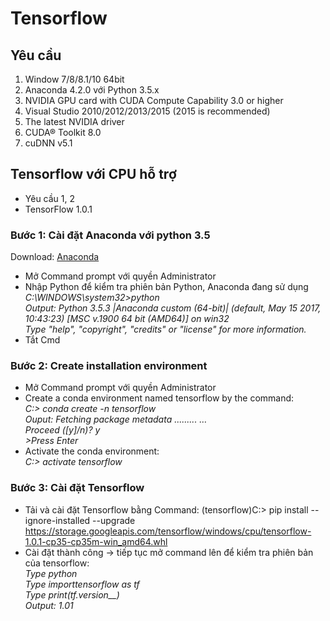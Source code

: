 # Tensorflow
## Yêu cầu
  1. Window 7/8/8.1/10 64bit
  2. Anaconda 4.2.0 với Python 3.5.x
  3. NVIDIA GPU card with CUDA Compute Capability 3.0 or higher
  4. Visual Studio 2010/2012/2013/2015 (2015 is recommended)
  5. The latest NVIDIA driver
  6. CUDA® Toolkit 8.0
  7. cuDNN v5.1
## Tensorflow với CPU hỗ trợ
- Yêu cầu 1, 2
- TensorFlow 1.0.1
### Bước 1: Cài đặt Anaconda với python 3.5 
  Download: [Anaconda](https://repo.continuum.io/archive/Anaconda3-4.2.0-Windows-x86_64.exe)  
  - Mở Command prompt với quyền Administrator  
  - Nhập Python để kiểm tra phiên bản Python, Anaconda đang sử dụng                   
        *C:\WINDOWS\system32>python          
        Output: Python 3.5.3 |Anaconda custom (64-bit)| (default, May 15 2017, 10:43:23) [MSC v.1900 64 bit (AMD64)] on win32           
        Type "help", "copyright", "credits" or "license" for more information.*
  - Tắt Cmd         
### Bước 2: Create installation environment  
  - Mở Command prompt với quyền Administrator   
  - Create a conda environment named tensorflow by the command:                     
        *C:\> conda create -n tensorflow      
        Ouput: Fetching package metadata .........
        …                        
        Proceed ([y]/n)? y                     
        >Press Enter*           
  - Activate the conda environment:             
      *C:\> activate tensorflow*

### Bước 3: Cài đặt Tensorflow
  - Tải và cài đặt Tensorflow bằng Command:
      (tensorflow)C:\> pip install --ignore-installed --upgrade https://storage.googleapis.com/tensorflow/windows/cpu/tensorflow-1.0.1-cp35-cp35m-win_amd64.whl    
  - Cài đặt thành công -> tiếp tục mở command lên để kiểm tra phiên bản của tensorflow:                
      *Type python       
      Type importtensorflow as tf                     
      Type print(tf.version__)                    
      Output: 1.01*

